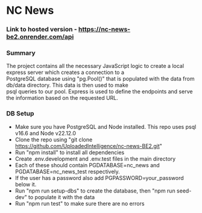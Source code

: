 # NC News

### Link to hosted version - https://nc-news-be2.onrender.com/api

### Summary

<p>The project contains all the necessary JavaScript logic to create a local express server which creates a connection to a<br>
PostgreSQL database using "pg.Pool()" that is populated with the data from db/data directory. This data is then used to make<br>
psql queries to our pool. Express is used to define the endpoints and serve the information based on the requested URL.
</p>

### DB Setup

- Make sure you have PostgreSQL and Node installed. This repo uses psql v16.6 and Node v22.12.0
- Clone the repo using "git clone https://github.com/UploadedIntelligence/nc-news-BE2.git"
- Run "npm install" to install all dependencies
- Create .env.development and .env.test files in the main directory
- Each of these should contain PGDATABASE=nc_news and PGDATABASE=nc_news_test respectively.
- If the user has a password also add PGPASSWORD=your_password below it.
- Run "npm run setup-dbs" to create the database, then "npm run seed-dev" to populate it with the data
- Run "npm run test" to make sure there are no errors
